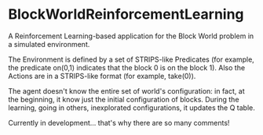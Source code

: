 # BlockWorldReinforcementLearning
A Reinforcement Learning-based application for the Block World problem in a simulated environment.

The Environment is defined by a set of STRIPS-like Predicates (for example, the predicate on(0,1) indicates that the block 0 is on the block 1).
Also the Actions are in a STRIPS-like format (for example, take(0)).

The agent doesn't know the entire set of world's configuration: in fact, at the beginning, it know just the initial configuration of blocks. During the learning, going in others, inexplorated configurations, it updates the Q table.

Currently in development... that's why there are so many comments!
